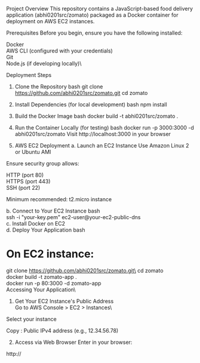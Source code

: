 Project Overview
This repository contains a JavaScript-based food delivery application (abhi0201src/zomato) packaged as a Docker container for deployment on AWS EC2 instances.

Prerequisites
Before you begin, ensure you have the following installed:

Docker\
AWS CLI (configured with your credentials)\
Git\
Node.js (if developing locally)\

Deployment Steps
1. Clone the Repository
bash
git clone https://github.com/abhi0201src/zomato.git
cd zomato
2. Install Dependencies (for local development)
bash
npm install
3. Build the Docker Image
bash
docker build -t abhi0201src/zomato .
4. Run the Container Locally (for testing)
bash
docker run -p 3000:3000 -d abhi0201src/zomato
Visit http://localhost:3000 in your browser

5. AWS EC2 Deployment
a. Launch an EC2 Instance
Use Amazon Linux 2 or Ubuntu AMI

Ensure security group allows:

HTTP (port 80)\
HTTPS (port 443)\
SSH (port 22)

Minimum recommended: t2.micro instance

b. Connect to Your EC2 Instance
bash\
ssh -i "your-key.pem" ec2-user@your-ec2-public-dns\
c. Install Docker on EC2\
d. Deploy Your Application
bash
# On EC2 instance:
git clone https://github.com/abhi0201src/zomato.git\
cd zomato\
docker build -t zomato-app .\
docker run -p 80:3000 -d zomato-app\
Accessing Your Application\
1. Get Your EC2 Instance's Public Address\
Go to AWS Console > EC2 > Instances\

Select your instance

Copy :
Public IPv4 address (e.g., 12.34.56.78)

2. Access via Web Browser
Enter in your browser:

http://<your-public-ip>



